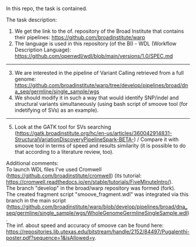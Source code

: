In this repo, the task is contained.

The task description:  
1. We get the link to the of. repository of the Broad Institute that contains their pipelines: https://github.com/broadinstitute/warp  
2. The language is used in this repository (of the BI) - WDL (Workflow Description Language): https://github.com/openwdl/wdl/blob/main/versions/1.0/SPEC.md
____________________________________________
3. We are interested in the pipeline of Variant Calling retrieved from a full genome: https://github.com/broadinstitute/warp/tree/develop/pipelines/broad/dna_seq/germline/single_sample/wgs
4. We should modify it in such a way that would identify SNP/indel and structural variants simultaneously (using bash script of smoove tool (for indetifying of SVs) as an example).  
____________________________________________
5. Look at the GATK tool for SVs searching (https://gatk.broadinstitute.org/hc/en-us/articles/360042914831-StructuralVariationDiscoveryPipelineSpark-BETA-) / Compare it with smoove tool in terms of speed and results similarity (it is possible to do that according to a literature review, too).

Additional comments:  
To launch WDL files I've used Cromwell (https://github.com/broadinstitute/cromwell) (its tutorial: https://cromwell.readthedocs.io/en/stable/tutorials/FiveMinuteIntro/).  
The branch "develop" in the broad/warp repository was formed (fork).  
The created fragment script "smoove_fragment.wdl" was integrated via this branch in the main script (https://github.com/broadinstitute/warp/blob/develop/pipelines/broad/dna_seq/germline/single_sample/wgs/WholeGenomeGermlineSingleSample.wdl).  
The inf. about speed and accuracy of smoove can be found here: https://repositories.lib.utexas.edu/bitstream/handle/2152/84497/Pugalenthi-poster.pdf?sequence=1&isAllowed=y.

